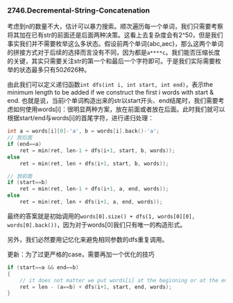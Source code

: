 ### 2746.Decremental-String-Concatenation

考虑到n的数量不大，估计可以暴力搜索。顺次遍历每一个单词，我们只需要考察将其加在已有str的前面还是后面两种决策。这看上去复杂度会有2^50，但是我们事实我们并不需要枚举这么多状态。假设前两个单词{abc,aec}，那么这两个单词的拼接方式对于后续的选择而言没有不同，因为都是`a****c`。我们能否压缩长度的关键，其实只需要关注str的第一个和最后一个字符即可。于是我们实际需要枚举的状态最多只有50*26*26种。

由此我们可以定义递归函数`int dfs(int i, int start, int end)`，表示the minimum length to be added if we construct the first i words with start & end. 也就是说，当前i个单词构造出来的str以start开头、end结尾时，我们需要考虑如何使用words[i]：很明显两种方案，放在前面或者放在后面。此时我们就可以根据start/end与words[i]的首尾字符，进行递归处理：
```cpp
int a = words[i][0]-'a', b = words[i].back()-'a';
// 放后面
if (end==a)
    ret = min(ret, len-1 + dfs(i+1, start, b, words));
else
    ret = min(ret, len + dfs(i+1, start, b, words));

// 放前面
if (start==b)
    ret = min(ret, len-1 + dfs(i+1, a, end, words));
else
    ret = min(ret, len + dfs(i+1, a, end, words));
```
最终的答案就是初始调用的`words[0].size() + dfs(1, words[0][0], words[0].back())`，因为对于words[0]我们只有唯一的构造形式。

另外，我们必然要用记忆化来避免相同参数的dfs重复调用。

更新：为了过更严格的case，需要再加一个优化的技巧
```cpp
if (start==a && end==b)
{
    // it does not matter we put words[i] at the beginning or at the end;
    ret = len - (a==b) + dfs(i+1, start, end, words);
}
```
